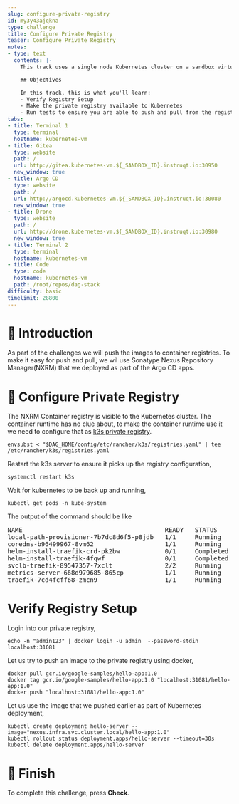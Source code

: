 ```yaml
---
slug: configure-private-registry
id: my3y43ajqkna
type: challenge
title: Configure Private Registry
teaser: Configure Private Registry
notes:
- type: text
  contents: |-
    This track uses a single node Kubernetes cluster on a sandbox virtual machine.

    ## Objectives

    In this track, this is what you'll learn:
    - Verify Registry Setup
    - Make the private registry available to Kubernetes
    - Run tests to ensure you are able to push and pull from the registry
tabs:
- title: Terminal 1
  type: terminal
  hostname: kubernetes-vm
- title: Gitea
  type: website
  path: /
  url: http://gitea.kubernetes-vm.${_SANDBOX_ID}.instruqt.io:30950
  new_window: true
- title: Argo CD
  type: website
  path: /
  url: http://argocd.kubernetes-vm.${_SANDBOX_ID}.instruqt.io:30080
  new_window: true
- title: Drone
  type: website
  path: /
  url: http://drone.kubernetes-vm.${_SANDBOX_ID}.instruqt.io:30980
  new_window: true
- title: Terminal 2
  type: terminal
  hostname: kubernetes-vm
- title: Code
  type: code
  hostname: kubernetes-vm
  path: /root/repos/dag-stack
difficulty: basic
timelimit: 28800
---
```


🚀 Introduction
===============

As part of the challenges we will push the  images to container registries. To make it easy for push and pull, we wil use Sonatype Nexus Repository Manager(NXRM) that we deployed as part of the Argo CD apps.

🫙 Configure Private Registry
=============================

The NXRM Container registry is visible to the Kubernetes cluster. The container runtime has no clue about, to make the container runtime use it we need to configure that as  [k3s private registry](https://rancher.com/docs/k3s/latest/en/installation/private-registry/).

```shell
envsubst < "$DAG_HOME/config/etc/rancher/k3s/registries.yaml" | tee /etc/rancher/k3s/registries.yaml
```

Restart the k3s server to ensure it picks up the registry configuration,

```shell
systemctl restart k3s
```

Wait for kubernetes to be back up and running,

```shell
kubectl get pods -n kube-system
```

The output of the command should be like

<pre>NAME                                      READY   STATUS      RESTARTS   AGE
local-path-provisioner-7b7dc8d6f5-p8jdb   1/1     Running     0          75m
coredns-b96499967-8vm62                   1/1     Running     0          75m
helm-install-traefik-crd-pk2bw            0/1     Completed   0          75m
helm-install-traefik-4fqwf                0/1     Completed   1          75m
svclb-traefik-89547357-7xclt              2/2     Running     0          75m
metrics-server-668d979685-865cp           1/1     Running     0          75m
traefik-7cd4fcff68-zmcn9                  1/1     Running     0          75m
</pre>

Verify Registry Setup
=====================

Login into our private registry,

```shell
echo -n "admin123" | docker login -u admin  --password-stdin localhost:31081
```

Let us try to push an image to the private registry using docker,

```shell
docker pull gcr.io/google-samples/hello-app:1.0
docker tag gcr.io/google-samples/hello-app:1.0 "localhost:31081/hello-app:1.0"
docker push "localhost:31081/hello-app:1.0"
```

Let us use the image that we pushed earlier as part of Kubernetes deployment,

```shell
kubectl create deployment hello-server --image="nexus.infra.svc.cluster.local/hello-app:1.0"
kubectl rollout status deployment.apps/hello-server --timeout=30s
kubectl delete deployment.apps/hello-server
```

🏁 Finish
=========

To complete this challenge, press **Check**.
